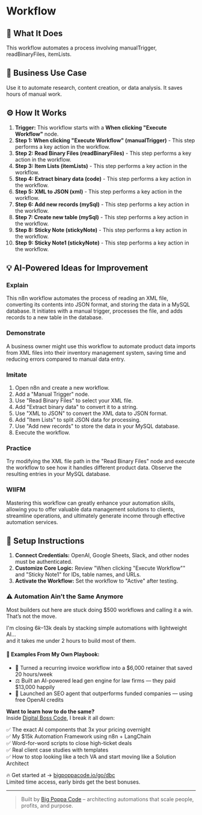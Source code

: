 # Workflow

## 🚀 What It Does
This workflow automates a process involving manualTrigger, readBinaryFiles, itemLists.

## 💼 Business Use Case
Use it to automate research, content creation, or data analysis. It saves hours of manual work.

## ⚙️ How It Works
1.  **Trigger:** This workflow starts with a **When clicking "Execute Workflow"** node.
2. **Step 1: When clicking "Execute Workflow" (manualTrigger)** - This step performs a key action in the workflow.
3. **Step 2: Read Binary Files (readBinaryFiles)** - This step performs a key action in the workflow.
4. **Step 3: Item Lists (itemLists)** - This step performs a key action in the workflow.
5. **Step 4: Extract binary data (code)** - This step performs a key action in the workflow.
6. **Step 5: XML to JSON (xml)** - This step performs a key action in the workflow.
7. **Step 6: Add new records (mySql)** - This step performs a key action in the workflow.
8. **Step 7: Create new table (mySql)** - This step performs a key action in the workflow.
9. **Step 8: Sticky Note (stickyNote)** - This step performs a key action in the workflow.
10. **Step 9: Sticky Note1 (stickyNote)** - This step performs a key action in the workflow.

## 💡 AI-Powered Ideas for Improvement
### Explain
This n8n workflow automates the process of reading an XML file, converting its contents into JSON format, and storing the data in a MySQL database. It initiates with a manual trigger, processes the file, and adds records to a new table in the database.

### Demonstrate
A business owner might use this workflow to automate product data imports from XML files into their inventory management system, saving time and reducing errors compared to manual data entry.

### Imitate
1. Open n8n and create a new workflow.
2. Add a "Manual Trigger" node.
3. Use "Read Binary Files" to select your XML file.
4. Add "Extract binary data" to convert it to a string.
5. Use "XML to JSON" to convert the XML data to JSON format.
6. Add "Item Lists" to split JSON data for processing.
7. Use "Add new records" to store the data in your MySQL database.
8. Execute the workflow.

### Practice
Try modifying the XML file path in the "Read Binary Files" node and execute the workflow to see how it handles different product data. Observe the resulting entries in your MySQL database.

### WIIFM
Mastering this workflow can greatly enhance your automation skills, allowing you to offer valuable data management solutions to clients, streamline operations, and ultimately generate income through effective automation services.

## 🔧 Setup Instructions
1. **Connect Credentials:** OpenAI, Google Sheets, Slack, and other nodes must be authenticated.
2. **Customize Core Logic:** Review "When clicking "Execute Workflow"" and "Sticky Note1" for IDs, table names, and URLs.
3. **Activate the Workflow:** Set the workflow to "Active" after testing.

### ⚠️ Automation Ain’t the Same Anymore

Most builders out here are stuck doing $500 workflows and calling it a win.  
That’s not the move.  

I'm closing $6k–$13k deals by stacking simple automations with lightweight AI...  
and it takes me under 2 hours to build most of them.

#### 🧠 Examples From My Own Playbook:
- 🔁 Turned a recurring invoice workflow into a $6,000 retainer that saved 20 hours/week  
- ⚖️ Built an AI-powered lead gen engine for law firms — they paid $13,000 happily  
- 🚀 Launched an SEO agent that outperforms funded companies — using free OpenAI credits  

**Want to learn how to do the same?**  
Inside [Digital Boss Code](https://bigpoppacode.io/go/dbc), I break it all down:

✅ The exact AI components that 3x your pricing overnight  
✅ My $15k Automation Framework using n8n + LangChain  
✅ Word-for-word scripts to close high-ticket deals  
✅ Real client case studies with templates  
✅ How to stop looking like a tech VA and start moving like a Solution Architect  

🔥 Get started at → [bigpoppacode.io/go/dbc](https://bigpoppacode.io/go/dbc)  
Limited time access, early birds get the best bonuses.

---
> Built by [Big Poppa Code](https://bigpoppacode.io) – architecting automations that scale people, profits, and purpose.
